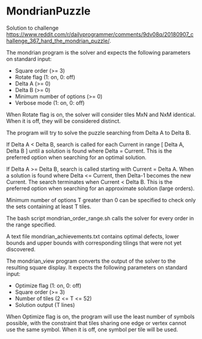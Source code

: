 # MondrianPuzzle

Solution to challenge https://www.reddit.com/r/dailyprogrammer/comments/9dv08q/20180907_challenge_367_hard_the_mondrian_puzzle/.

The mondrian program is the solver and expects the following parameters on standard input:
- Square order (>= 3)
- Rotate flag (1: on, 0: off)
- Delta A (>= 0)
- Delta B (>= 0)
- Minimum number of options (>= 0)
- Verbose mode (1: on, 0: off)

When Rotate flag is on, the solver will consider tiles MxN and NxM identical. When it is off, they will be considered distinct.

The program will try to solve the puzzle searching from Delta A to Delta B.

If Delta A < Delta B, search is called for each Current in range \[ Delta A, Delta B \] until a solution is found where Delta = Current. This is the preferred option when searching for an optimal solution.

If Delta A >= Delta B, search is called starting with Current = Delta A. When a solution is found where Delta <= Current, then Delta-1 becomes the new Current. The search terminates when Current < Delta B. This is the preferred option when searching for an approximate solution (large orders).

Minimum number of options T greater than 0 can be specified to check only the sets containing at least T tiles.

The bash script mondrian_order_range.sh calls the solver for every order in the range specified.

A text file mondrian_achievements.txt contains optimal defects, lower bounds and upper bounds with corresponding tilings that were not yet discovered.

The mondrian_view program converts the output of the solver to the resulting square display. It expects the following parameters on standard input:
- Optimize flag (1: on, 0: off)
- Square order (>= 3)
- Number of tiles (2 <= T <= 52)
- Solution output (T lines)

When Optimize flag is on, the program will use the least number of symbols possible, with the constraint that tiles sharing one edge or vertex cannot use the same symbol. When it is off, one symbol per tile will be used.
